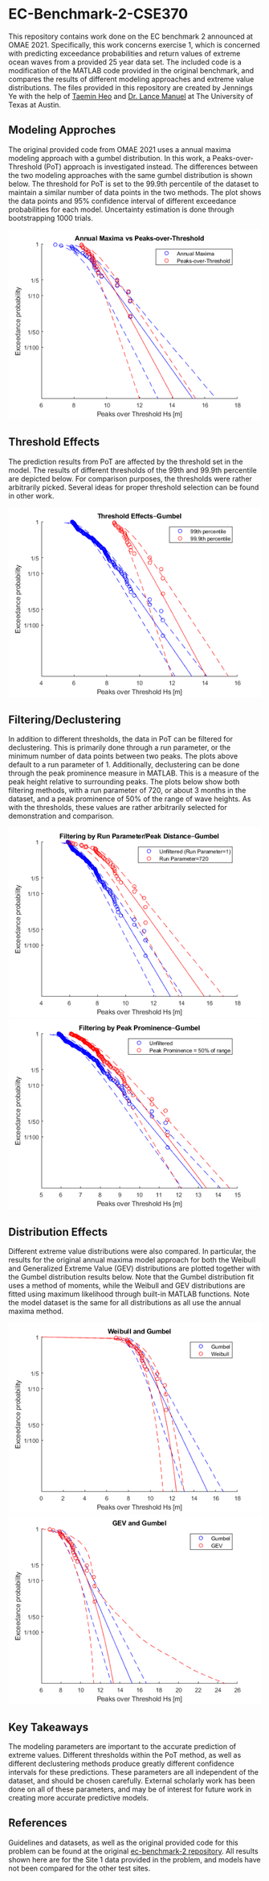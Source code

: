 # EC-Benchmark-2-CSE370
This repository contains work done on the EC benchmark 2 announced at OMAE 2021. Specifically, this work concerns exercise 1, which is concerned with predicting exceedance probabilities and return values of extreme ocean waves from a provided 25 year data set. The included code is a modification of the MATLAB code provided in the original benchmark, and compares the results of different modeling approaches and extreme value distributions. The files provided in this repository are created by Jennings Ye with the help of [Taemin Heo](http://taeminheo.com) and [Dr. Lance Manuel](https://lancemanuel.netlify.app/) at The University of Texas at Austin.

## Modeling Approches
The original provided code from OMAE 2021 uses a annual maxima modeling approach with a gumbel distribution. In this work, a Peaks-over-Threshold (PoT) approach is investigated instead. The differences between the two modeling approaches with the same gumbel distribution is shown below. The threshold for PoT is set to the 99.9th percentile of the dataset to maintain a similar number of data points in the two methods. The plot shows the data points and 95% confidence interval of different exceedance probabilities for each model. Uncertainty estimation is done through bootstrapping 1000 trials.

![ModelingApproach](/plots/Annmax-PoT_Gumbel.png)

## Threshold Effects
The prediction results from PoT are affected by the threshold set in the model. The results of different thresholds of the 99th and 99.9th percentile are depicted below. For comparison purposes, the thresholds were rather arbitrarily picked. Several ideas for proper threshold selection can be found in other work.

![ThresholdEffects](/plots/ThresholdEffects_Gumbel.png)

## Filtering/Declustering
In addition to different thresholds, the data in PoT can be filtered for declustering. This is primarily done through a run parameter, or the minimum number of data points between two peaks. The plots above default to a run parameter of 1. Additionally, declustering can be done through the peak prominence measure in MATLAB. This is a measure of the peak height relative to surrounding peaks. The plots below show both filtering methods, with a run parameter of 720, or about 3 months in the dataset, and a peak prominence of 50% of the range of wave heights. As with the thresholds, these values are rather arbitrarily selected for demonstration and comparison.

![DistanceFiltering](/plots/DistanceFiltering_Gumbel.png) 
![ProminenceFiltering](/plots/ProminenceFiltering_Gumbel.png)

## Distribution Effects
Different extreme value distributions were also compared. In particular, the results for the original annual maxima model approach for both the Weibull and Generalized Extreme Value (GEV) distributions are plotted together with the Gumbel distribution results below. Note that the Gumbel distribution fit uses a method of moments, while the Weibull and GEV distributions are fitted using maximum likelihood through built-in MATLAB functions. Note the model dataset is the same for all distributions as all use the annual maxima method.

![Weibull](/plots/WeibullGumbelAnnmax.png) 
![GEV](/plots/GEVGumbelAnnmax.png)


## Key Takeaways
The modeling parameters are important to the accurate prediction of extreme values. Different thresholds within the PoT method, as well as different declustering methods produce greatly different confidence intervals for these predictions. These parameters are all independent of the dataset, and should be chosen carefully. External scholarly work has been done on all of these parameters, and may be of interest for future work in creating more accurate predictive models.

## References
Guidelines and datasets, as well as the original provided code for this problem can be found at the original [ec-benchmark-2 repository](https://github.com/ec-benchmark-organizers/ec-benchmark-2). All results shown here are for the Site 1 data provided in the problem, and models have not been compared for the other test sites.

